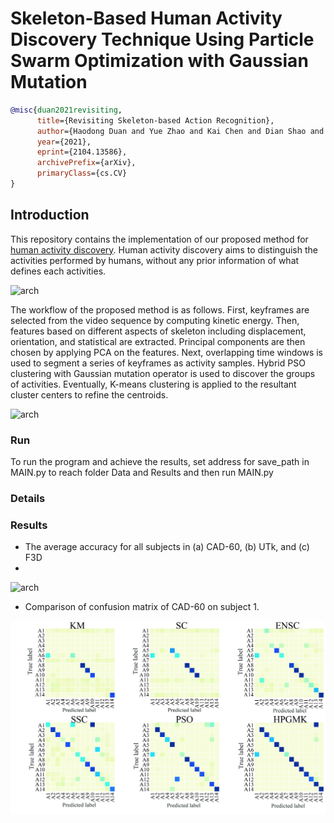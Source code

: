 # Skeleton-Based Human Activity Discovery Technique Using Particle Swarm Optimization with Gaussian Mutation
```BibTeX
@misc{duan2021revisiting,
      title={Revisiting Skeleton-based Action Recognition},
      author={Haodong Duan and Yue Zhao and Kai Chen and Dian Shao and Dahua Lin and Bo Dai},
      year={2021},
      eprint={2104.13586},
      archivePrefix={arXiv},
      primaryClass={cs.CV}
}
```

## Introduction

This repository contains the implementation of our proposed method for [human activity discovery](). Human activity discovery aims to distinguish the activities performed by humans, without any prior information of what defines each activities. 

![arch](/Figures/fig-1.jpg)

The workflow of the proposed method is as follows. First, keyframes are selected from the video sequence by computing kinetic energy. Then, features based on different aspects of skeleton including displacement, orientation, and statistical are extracted. Principal components are then chosen by applying PCA on the features. Next, overlapping time windows is used to segment a series of keyframes as activity samples. Hybrid PSO clustering with Gaussian mutation operator is used to discover the groups of activities. Eventually, K-means clustering is applied to the resultant cluster centers to refine the centroids.

![arch](/Figures/fig-2.jpg)


### Run
To run the program and achieve the results, set address for save_path in MAIN.py to reach folder Data and Results and then run MAIN.py
### Details


### Results
* The average accuracy for all subjects in (a) CAD-60, (b) UTk, and (c) F3D
* 
![arch](/Figures/accu.jpg)

* Comparison of confusion matrix of CAD-60 on subject 1.

![arch](/Figures/fig-9.jpg)


